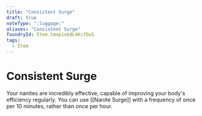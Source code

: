 ```yaml
---
title: "Consistent Surge"
draft: true
noteType: ":luggage:"
aliases: "Consistent Surge"
foundryId: Item.tmnp1xbQL4KcfDuS
tags:
  - Item
---
```


# Consistent Surge

Your nanites are incredibly effective, capable of improving your body's efficiency regularly. You can use [[Nanite Surge]] with a frequency of once per 10 minutes, rather than once per hour.
